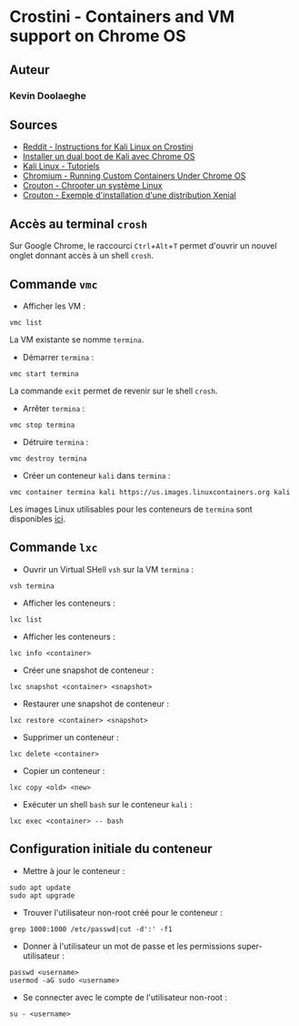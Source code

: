 # Crostini - Containers and VM support on Chrome OS

## Auteur

### Kevin Doolaeghe

## Sources

* [Reddit - Instructions for Kali Linux on Crostini](https://www.reddit.com/r/Crostini/comments/fj8ddg/instructions_for_kali_linux_on_crostini/)
* [Installer un dual boot de Kali avec Chrome OS](https://chromeready.com/4714/install-kali-linux-chromebook/)
* [Kali Linux - Tutoriels](https://www.kali-linux.fr/tutoriels)
* [Chromium - Running Custom Containers Under Chrome OS](https://chromium.googlesource.com/chromiumos/docs/+/master/containers_and_vms.md)
* [Crouton - Chrooter un système Linux](https://github.com/dnschneid/crouton)
* [Crouton - Exemple d'installation d'une distribution Xenial](https://itsfoss.com/install-linux-chromebook/)

## Accès au terminal `crosh`

Sur Google Chrome, le raccourci `Ctrl`+`Alt`+`T` permet d'ouvrir un nouvel onglet donnant accès à un shell `crosh`.

## Commande `vmc`

* Afficher les VM :
```
vmc list
```
La VM existante se nomme `termina`.

* Démarrer `termina` :
```
vmc start termina
```
La commande `exit` permet de revenir sur le shell `crosh`.

* Arrêter `termina` :
```
vmc stop termina
```

* Détruire `termina` :
```
vmc destroy termina
```

* Créer un conteneur `kali` dans `termina` :
```
vmc container termina kali https://us.images.linuxcontainers.org kali
```
Les images Linux utilisables pour les conteneurs de `termina` sont disponibles [ici](https://us.images.linuxcontainers.org).

## Commande `lxc`

* Ouvrir un Virtual SHell `vsh` sur la VM `termina` :
```
vsh termina
```

* Afficher les conteneurs :
```
lxc list
```

* Afficher les conteneurs :
```
lxc info <container>
```

* Créer une snapshot de conteneur :
```
lxc snapshot <container> <snapshot>
```

* Restaurer une snapshot de conteneur :
```
lxc restore <container> <snapshot>
```

* Supprimer un conteneur :
```
lxc delete <container>
```

* Copier un conteneur :
```
lxc copy <old> <new>
```

* Exécuter un shell `bash` sur le conteneur `kali` :
```
lxc exec <container> -- bash
```

## Configuration initiale du conteneur

* Mettre à jour le conteneur :
```
sudo apt update
sudo apt upgrade
```

* Trouver l'utilisateur non-root créé pour le conteneur :
```
grep 1000:1000 /etc/passwd|cut -d':' -f1
```

* Donner à l'utilisateur un mot de passe et les permissions super-utilisateur :
```
passwd <username>
usermod -aG sudo <username>
```

* Se connecter avec le compte de l'utilisateur non-root :
```
su - <username>
```
